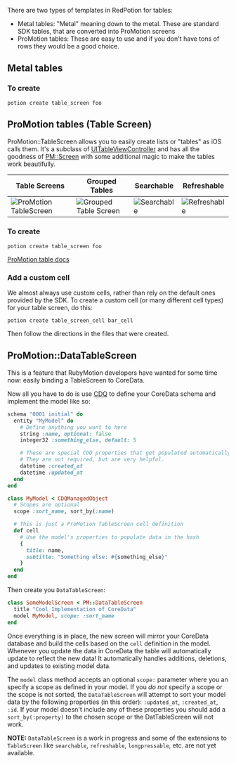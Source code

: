 There are two types of templates in RedPotion for tables:

* Metal tables: "Metal" meaning down to the metal. These are standard SDK tables, that are converted into ProMotion screens
* ProMotion tables: These are easy to use and if you don't have tons of rows they would be a good choice.

## Metal tables

### To create

```
potion create table_screen foo
```

## ProMotion tables (Table Screen)

ProMotion::TableScreen allows you to easily create lists or "tables" as iOS calls them. It's a subclass of [UITableViewController](http://developer.apple.com/library/ios/#documentation/uikit/reference/UITableViewController_Class/Reference/Reference.html) and has all the goodness of [PM::Screen](https://github.com/clearsightstudio/ProMotion/wiki/API-Reference:-ProMotion::Screen) with some additional magic to make the tables work beautifully.

|Table Screens|Grouped Tables|Searchable|Refreshable|
|---|---|---|---|
|![ProMotion TableScreen](https://f.cloud.github.com/assets/1479215/1534137/ed71e864-4c90-11e3-98aa-ed96049f5407.png)|![Grouped Table Screen](https://f.cloud.github.com/assets/1479215/1589973/61a48610-5281-11e3-85ac-abee99bf73ad.png)|![Searchable](https://f.cloud.github.com/assets/1479215/1534299/20cc05c6-4c93-11e3-92ca-9ee39c044457.png)|![Refreshable](https://f.cloud.github.com/assets/1479215/1534317/5a14ef28-4c93-11e3-8e9e-f8c08d8464f8.png)|

### To create

```
potion create table_screen foo
```

[ProMotion table docs](https://github.com/clearsightstudio/ProMotion/blob/master/docs/Reference/API%20Reference%20-%20ProMotion%20TableScreen.md)


### Add a custom cell

We almost always use custom cells, rather than rely on the default ones provided by the SDK. To create a custom cell (or many different cell types) for your table screen, do this:

```
potion create table_screen_cell bar_cell
```

Then follow the directions in the files that were created.

## ProMotion::DataTableScreen

This is a feature that RubyMotion developers have wanted for some time now: easily binding a TableScreen to CoreData.

Now all you have to do is use [CDQ](https://github.com/infinitered/cdq) to define your CoreData schema and implement the model like so:

```ruby
schema "0001 initial" do
  entity "MyModel" do
    # Define anything you want to here
    string :name, optional: false
    integer32 :something_else, default: 5

    # These are special CDQ properties that get populated automatically.
    # They are not required, but are very helpful.
    datetime :created_at
    datetime :updated_at
  end
end
```

```ruby
class MyModel < CDQManagedObject
  # Scopes are optional
  scope :sort_name, sort_by(:name)

  # This is just a ProMotion TableScreen cell definition
  def cell
    # Use the model's properties to populate data in the hash
    {
      title: name,
      subtitle: "Something else: #{something_else}"
    }
  end
end
```

Then create you `DataTableScreen`:

```ruby
class SomeModelScreen < PM::DataTableScreen
  title "Cool Implementation of CoreData"
  model MyModel, scope: :sort_name
end
```

Once everything is in place, the new screen will mirror your CoreData database and build the cells based on the `cell` definition in the model. Whenever you update the data in CoreData the table will automatically update to reflect the new data! It automatically handles additions, deletions, and updates to existing model data.

The `model` class method accepts an optional `scope:` parameter where you an specify a scope as defined in your model. If you _do not_ specify a scope or the scope is not sorted, the `DataTableScreen` will attempt to sort your model data by the following properties (in this order): `:updated_at`, `:created_at`, `:id`.  If your model doesn't include any of these properties you should add a `sort_by(:property)` to the chosen scope or the DatTableScreen will not work.

**NOTE:** `DataTableScreen` is a work in progress and some of the extensions to `TableScreen` like `searchable`, `refreshable`, `longpressable`, etc. are not yet available.
